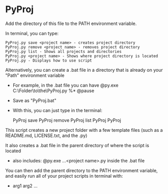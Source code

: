 # PyProj

Add the directory of this file to the PATH environment variable.

In terminal, you can type:

    PyProj.py save <project name> - creates project directory
    PyProj.py remove <project name> - removes project directory
    PyProj.py list - Shows all projects and directories
    PyProj.py <project name> - Shows where project directory is located
    PyProj.py - Displays how to use script
    
Alternatively, you can create a .bat file in a directory that is already on your "Path" environment variable
  - For example, in the .bat file you can have
    @py.exe C:\Folder\to\the\PyProj.py %*
    @pause
    
  - Save as "PyProj.bat"
  - With this, you can just type in the terminal:
  
    PyProj save <project name>
    PyProj remove <project name>
    PyProj list
    PyProj <project name>
    PyProj

This script creates a new project folder with a few template files (such as a README.md, LICENSE.txt, and the <project name>.py)

It also creates a <project name>.bat file in the parent directory of where the script is located
  - also includes: @py.exe \...\<project name>.py inside the .bat file
  
You can then add the parent directory to the PATH environment variable, and easily run all of your project scripts in terminal with:
  - <project name> arg1 arg2 ...
